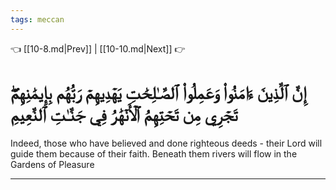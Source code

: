 ```yaml
---
tags: meccan
---
```


👈 [[10-8.md|Prev]] | [[10-10.md|Next]] 👉

# إِنَّ ٱلَّذِينَ ءَامَنُواْ وَعَمِلُواْ ٱلصَّـٰلِحَٰتِ يَهۡدِيهِمۡ رَبُّهُم بِإِيمَٰنِهِمۡۖ تَجۡرِي مِن تَحۡتِهِمُ ٱلۡأَنۡهَٰرُ فِي جَنَّـٰتِ ٱلنَّعِيمِ

Indeed, those who have believed and done righteous deeds - their Lord will guide them because of their faith. Beneath them rivers will flow in the Gardens of Pleasure

---

